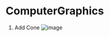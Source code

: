 # ComputerGraphics
1. Add Cone
   ![image](https://github.com/csieung/ComputerGraphics/assets/72512163/564c2e86-df16-4d1f-b0e1-60dd54ba26ae)
